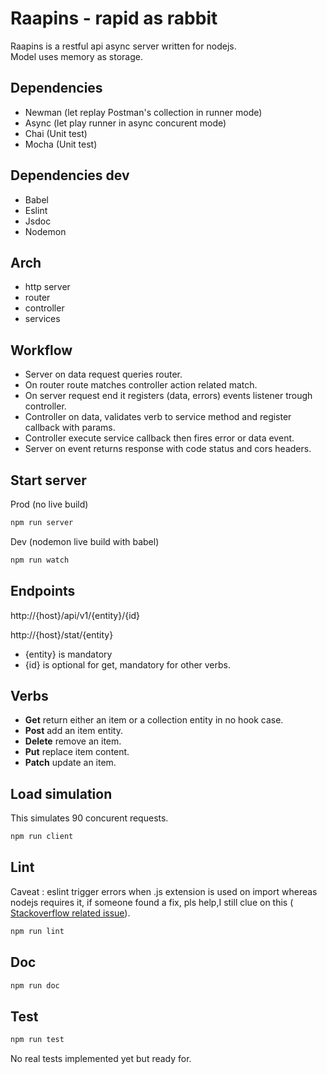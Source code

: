# Raapins - rapid as rabbit

Raapins is a restful api async server written for nodejs.  
Model uses memory as storage.

## Dependencies

* Newman (let replay Postman's collection in runner mode)
* Async (let play runner in async concurent mode)
* Chai (Unit test)  
* Mocha (Unit test)  

## Dependencies dev

* Babel
* Eslint
* Jsdoc
* Nodemon

## Arch

* http server
* router
* controller
* services

## Workflow

* Server on data request queries router. 
* On router route matches controller action related match. 
* On server request end it registers (data, errors) events listener trough controller. 
* Controller on data, validates verb to service method and register callback with params. 
* Controller execute service callback then fires error or data event. 
* Server on event returns response with code status and cors headers. 

## Start server

Prod (no live build)

``` bash
npm run server
```

Dev (nodemon live build with babel)

``` bash
npm run watch
```

## Endpoints

http://{host}/api/v1/{entity}/{id}

http://{host}/stat/{entity}

* {entity} is mandatory
* {id} is optional for get, mandatory for other verbs. 

## Verbs

* **Get** return either an item or a collection entity in no hook case.  
* **Post** add an item entity.  
* **Delete** remove an item.  
* **Put** replace item content.  
* **Patch** update an item.  

## Load simulation

This simulates 90 concurent requests.  

``` bash
npm run client
```

## Lint

Caveat : eslint trigger errors when .js extension is used on import whereas nodejs requires it, if someone found a fix, pls help,I still clue on this (
[Stackoverflow related issue](https://stackoverflow.com/questions/47105088/react-eslint-config-unexpected-file-extension-jsx)).  

``` bash
npm run lint
```

## Doc

``` bash
npm run doc
```

## Test

``` bash
npm run test
```
No real tests implemented yet but ready for.
